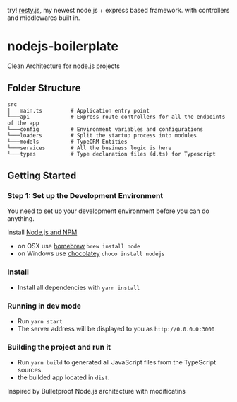 try! [resty.js](https://github.com/restyjs/resty), my newest node.js + express based framework. with controllers and middlewares built in.

# nodejs-boilerplate

Clean Architecture for node.js projects

## Folder Structure

```
src
│   main.ts         # Application entry point
└───api             # Express route controllers for all the endpoints of the app
└───config          # Environment variables and configurations
└───loaders         # Split the startup process into modules
└───models          # TypeORM Entities
└───services        # All the business logic is here
└───types           # Type declaration files (d.ts) for Typescript

```

## Getting Started

### Step 1: Set up the Development Environment

You need to set up your development environment before you can do anything.

Install [Node.js and NPM](https://nodejs.org/en/download/)

- on OSX use [homebrew](http://brew.sh) `brew install node`
- on Windows use [chocolatey](https://chocolatey.org/) `choco install nodejs`

### Install

- Install all dependencies with `yarn install`

### Running in dev mode

- Run `yarn start`
- The server address will be displayed to you as `http://0.0.0.0:3000`

### Building the project and run it

- Run `yarn build` to generated all JavaScript files from the TypeScript sources.
- the builded app located in `dist`.

Inspired by Bulletproof Node.js architecture with modificatins
